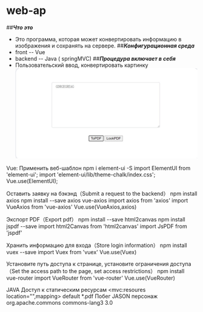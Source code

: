 # web-ap
##***Что это***
  - Это программа, которая может конвертировать информацию в изображения и сохранять на сервере.
##***Конфигурационная среда***
   - front -- Vue
  - backend -- Java ( springMVC)
##***Процедура включает в себя***
   - Пользовательский ввод, конвертировать картинку
	![makdown](1.jpg)

   

Vue:
 Применить веб-шаблон
    npm i element-ui -S 
    import ElementUI from 'element-ui';
    import 'element-ui/lib/theme-chalk/index.css';
    Vue.use(ElementUI);
    
 Оставить заявку на бэкэнд（Submit a request to the backend）
    npm install axios
    npm install --save axios vue-axios
    import axios from 'axios'
    import VueAxios from 'vue-axios'
    Vue.use(VueAxios,axios)
    
 Экспорт PDF（Export pdf）
    npm install --save html2canvas 
    npm install jspdf --save
    import html2Canvas from 'html2canvas'
    import JsPDF from 'jspdf'
    
 Хранить информацию для входа（Store login information） 
    npm install vuex --save
    import Vuex from 'vuex'
    Vue.use(Vuex)
    
 Установите путь доступа к странице, установите ограничения доступа （Set the access path to the page, set access restrictions）
    npm install vue-router
    import VueRouter from 'vue-router'
    Vue.use(VueRouter)
    
JAVA
 Доступ к статическим ресурсам
    <mvc:resoures location="",mapping>
    <servlet-mapping>
    <servlet-name>default</servlet-name>
    <url-pattern>*.pdf</url-pattern>
  </servlet-mapping>
Побег JASON персонаж
   <dependency>
      <groupId>org.apache.commons</groupId>
      <artifactId>commons-lang3</artifactId>
      <version>3.0</version>
    </dependency>
  </dependencies>
   
 
	

